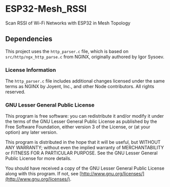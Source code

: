 # ESP32-Mesh_RSSI
Scan RSSI of Wi-Fi Networks with ESP32 in Mesh Topology



## Dependencies

This project uses the `http_parser.c` file, which is based on `src/http/ngx_http_parse.c` from NGINX, originally authored by Igor Sysoev.

### License Information

The `http_parser.c` file includes additional changes licensed under the same terms as NGINX by Joyent, Inc., and other Node contributors. All rights reserved.

### GNU Lesser General Public License

This program is free software: you can redistribute it and/or modify it under the terms of the GNU Lesser General Public License as published by the Free Software Foundation, either version 3 of the License, or (at your option) any later version.

This program is distributed in the hope that it will be useful, but WITHOUT ANY WARRANTY; without even the implied warranty of MERCHANTABILITY or FITNESS FOR A PARTICULAR PURPOSE. See the GNU Lesser General Public License for more details.

You should have received a copy of the GNU Lesser General Public License along with this program. If not, see [http://www.gnu.org/licenses/](http://www.gnu.org/licenses/).
